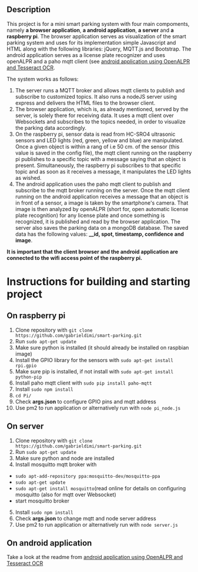 ## Description
This project is for a mini smart parking system with four main compoments, namely **a browser application**, **a android application**, **a server** and **a raspberry pi**. The browser application serves as visualization of the smart parking system and uses for its implementation simple Javascript and HTML along with the following libraries: jQuery, MQTT.js and Bootstrap. The android application serves as a license plate recognizer and uses openALPR and a paho mqtt client (see [android application using OpenALPR and Tesseract OCR](https://github.com/gabrieldimi/OpenAlprDroidApp).

The system works as follows:
1. The server runs a MQTT broker and allows mqtt clients to publish and subscribe to customized topics. It also runs a nodeJS server using express and delivers the HTML files to the browser client. 
2. The browser application, which is, as already mentioned, served by the server, is solely there for receiving data. It uses a mqtt client over Websockets and subscribes to the topics needed, in order to visualize the parking data accordingly.
3. On the raspberry pi, sensor data is read from HC-SRO4 ultrasonic sensors and LED lights (red, green, yellow and blue) are manipulated. Once a given object is within a rang of i.e 50 cm. of the sensor (this value is saved in the config file), the mqtt client running on the raspberry pi publishes to a specific topic with a message saying that an object is present. Simultaneously, the raspberry pi subscribes to that specific topic and as soon as it receives a message, it manipulates the LED lights as wished.
4. The android application uses the paho mqtt client to publish and subscribe to the mqtt broker running on the server. Once the mqtt client running on the android application receives a message that an object is in front of a sensor, a image is taken by the smartphone's camera. That image is then analyzed by openALPR (short for, open automatic license plate recognition) for any license plate and once something is recognized, it is published and read by the browser application. The server also saves the parking data on a mongoDB database. The saved data has the following values: **__id, spot, timestamp, confidence and image**.


**It is important that the client browser and the android application are connected to the wifi access point of the raspberry pi.**

# Instructions for building and starting project

## On raspberry pi
1. Clone repository with `git clone https://github.com/gabrieldimi/smart-parking.git`
2. Run `sudo apt-get update`
3. Make sure python is installed (it should already be installed on raspbian image)
4. Install the GPIO library for the sensors with `sudo apt-get install rpi.gpio`
5. Make sure pip is installed, if not install with `sudo apt-get install python-pip`
6. Install paho mqtt client with `sudo pip install paho-mqtt`
7. Install `sudo npm install`
8. `cd Pi/`
9. Check **args.json** to configure GPIO pins and mqtt address
10. Use pm2 to run application or alternatively run with `node pi_node.js`

## On server

1. Clone repository with `git clone https://github.com/gabrieldimi/smart-parking.git`
2. Run `sudo apt-get update`
3. Make sure python and node are installed
4. Install mosquitto mqtt broker with
  - `sudo apt-add-repository ppa:mosquitto-dev/mosquitto-ppa`
  - `sudo apt-get update`
  - `sudo apt-get install mosquitto`(read online for details on configuring mosquitto (also for mqtt over Websocket)
  - start mosquitto broker
5. Install `sudo npm install`
6. Check **args.json** to change mqtt and node server address
6. Use pm2 to run application or alternatively run with `node server.js`

## On android application
Take a look at the readme from [android application using OpenALPR and Tesseract OCR](https://github.com/gabrieldimi/OpenAlprDroidApp)
